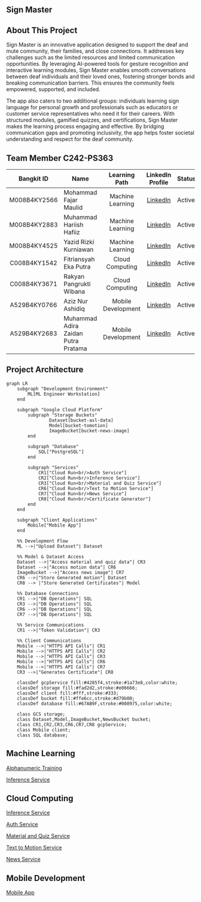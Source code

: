 ## Sign Master

## About This Project
Sign Master is an innovative application designed to support the deaf and mute community, their families, and close connections. It addresses key challenges such as the limited resources and limited communication opportunities. By leveraging AI-powered tools for gesture recognition and interactive learning modules, Sign Master enables smooth conversations between deaf individuals and their loved ones, fostering stronger bonds and breaking communication barriers. This ensures the community feels empowered, supported, and included.

The app also caters to two additional groups: individuals learning sign language for personal growth and professionals such as educators or customer service representatives who need it for their careers. With structured modules, gamified quizzes, and certifications, Sign Master makes the learning process engaging and effective. By bridging communication gaps and promoting inclusivity, the app helps foster societal understanding and respect for the deaf community.

## Team Member C242-PS363
<div align="center">

| Bangkit ID | Name | Learning Path | LinkedIn Profile | Status |
|:----------:|------|:------------:|:-------:|------------------|
| M008B4KY2566 | Mohammad Fajar Maulid | Machine Learning | [LinkedIn](https://www.linkedin.com/in/fajar-maulid-2665b81b1/) | Active |
| M008B4KY2883 | Muhammad Hariish Hafiiz | Machine Learning | [LinkedIn](https://www.linkedin.com/in/muhammad-hariish-hafiiz-84b15b2a5/) | Active |
| M008B4KY4525 | Yazid Rizki Kurniawan | Machine Learning | [LinkedIn](https://www.linkedin.com/in/yazid-rizki-kurniawan-521237154/) | Active |
| C008B4KY1542 | Fitriansyah Eka Putra | Cloud Computing | [LinkedIn](https://www.linkedin.com/in/fitriansyah-eka-putra-417049199/) | Active |
| C008B4KY3671 | Rakyan Pangrukti Wibana | Cloud Computing | [LinkedIn](https://www.linkedin.com/in/rakyanwibana/) | Active |
| A529B4KY0766 | Aziz Nur Ashidiq | Mobile Development | [LinkedIn](https://www.linkedin.com/in/aziz-nur-ashidiq-466b39218/) | Active |
| A529B4KY2683 | Muhammad Adira Zaidan Putra Pratama | Mobile Development | [LinkedIn](https://www.linkedin.com/in/adira-zaidan-b457082b5/) | Active |

</div>

 ## Project Architecture 
```mermaid
graph LR
    subgraph "Development Environment"
        ML[ML Engineer Workstation]
    end

    subgraph "Google Cloud Platform"
        subgraph "Storage Buckets"
                Dataset[bucket-asl-data]
                Model[bucket-tomotion]
                ImageBucket[bucket-news-image]
        end

        subgraph "Database"
            SQL["PostgreSQL"]
        end

        subgraph "Services"
            CR1["Cloud Run<br/>Auth Service"]
            CR2["Cloud Run<br/>Inference Service"]
            CR3["Cloud Run<br/>Material and Quiz Service"]
            CR6["Cloud Run<br/>Text to Motion Service"]
            CR7["Cloud Run<br/>News Service"]
            CR8["Cloud Run<br/>Certificate Generator"]
        end
    end

    subgraph "Client Applications"
        Mobile["Mobile App"]
    end

    %% Development Flow
    ML -->|"Upload Dataset"| Dataset
    
    %% Model & Dataset Access
    Dataset -->|"Access material and quiz data"| CR3
    Dataset -->|"Access motion data"| CR6
    ImageBucket -->|"Access news image"| CR7
    CR6 -->|"Store Generated motion"| Dataset
    CR8 --> |"Store Generated Certificates"| Model

    %% Database Connections
    CR1 -->|"DB Operations"| SQL
    CR3 -->|"DB Operations"| SQL
    CR6 -->|"DB Operations"| SQL
    CR7 -->|"DB Operations"| SQL

    %% Service Communications
    CR1 -->|"Token Validation"| CR3

    %% Client Communications
    Mobile -->|"HTTPS API Calls"| CR1
    Mobile -->|"HTTPS API Calls"| CR2
    Mobile -->|"HTTPS API Calls"| CR3
    Mobile -->|"HTTPS API Calls"| CR6
    Mobile -->|"HTTPS API Calls"| CR7
    CR3 -->|"Generates Certificate"| CR8

    classDef gcpService fill:#4285f4,stroke:#1a73e8,color:white;
    classDef storage fill:#fad2d2,stroke:#e06666;
    classDef client fill:#fff,stroke:#333;
    classDef bucket fill:#ffe6cc,stroke:#d79b00;
    classDef database fill:#67AB9F,stroke:#008975,color:white;

    class GCS storage;
    class Dataset,Model,ImageBucket,NewsBucket bucket;
    class CR1,CR2,CR3,CR6,CR7,CR8 gcpService;
    class Mobile client;
    class SQL database;
```

## Machine Learning
[Alphanumeric Training](https://github.com/Bangkit-Capstone-Project-C242-PS363/ML-Alphanumeric.git)

[Inference Service](https://github.com/Bangkit-Capstone-Project-C242-PS363/service-toMotion.git)

## Cloud Computing
[Inference Service](https://github.com/Bangkit-Capstone-Project-C242-PS363/service-toMotion.git)

[Auth Service](https://github.com/Bangkit-Capstone-Project-C242-PS363/service-auth.git)

[Material and Quiz Service](https://github.com/Bangkit-Capstone-Project-C242-PS363/service-material-quiz)

[Text to Motion Service](https://github.com/Bangkit-Capstone-Project-C242-PS363/service-toMotion.git)

[News Service](https://github.com/Bangkit-Capstone-Project-C242-PS363/service-news)


## Mobile Development
[Mobile App](https://github.com/Bangkit-Capstone-Project-C242-PS363/bismillah.git)
